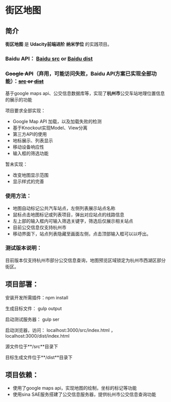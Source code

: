 # 街区地图
## 简介

**街区地图** 是 **Udacity前端进阶** **纳米学位** 的实践项目。

### Baidu API： [Baidu src](http://git.roughwin.com/neighbourhood-maps/src/baidu.html)  or [Baidu dist](http://git.roughwin.com/neighbourhood-maps/dist/baidu.html)
### ~~Google API~~（弃用，可能访问失败，Baidu API方案已实现全部功能）：~~[src](http://git.roughwin.com/neighbourhood-maps/src/index.html)  or [dist](http://git.roughwin.com/neighbourhood-maps/dist/index.html)~~

基于google maps api、公交信息数据库等，实现了**杭州市**公交车站地理位置信息的展示的功能

项目要求全部实现：

* Google Map API 加载，以及加载失败的检测
* 基于Knockout实现Model、View分离
* 第三方API的使用
* 地标展示、列表显示
* 移动设备响应性
* 输入框的筛选功能

暂未实现：

* 改变地图显示范围
* 显示样式的完善



### 使用方法：
 
* 地图自动标记公共汽车站点，左侧列表展示站点名称
* 鼠标点击地图标记或列表项目，弹出对应站点的线路信息
* 左上部的输入框内可输入筛选关键字，筛选后仅展示相关站点
* 目前公交信息仅支持杭州市
* 移动界面下，站点列表隐藏至画面左侧，点击顶部输入框可以以呼出。

### 测试版本说明：
目前版本仅支持杭州市部分公交信息查询，地图预览区域锁定为杭州市西湖区部分街区。
## 项目部署：

安装开发所需插件：npm install

生成目标文件： gulp output

启动测试服务器： gulp ser

启动浏览器，访问： localhost:3000/src/index.html ，localhost:3000/dist/index.html   

源文件位于**/src**目录下

目标生成文件位于**/dist**目录下

## 项目依赖：

* 使用了google maps api，实现地图的绘制，坐标的标记等功能
* 使用sina SAE服务搭建了公交信息服务器，提供杭州市公交信息查询功能

